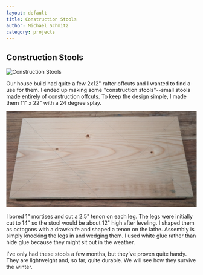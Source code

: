```yaml
---
layout: default
title: Construction Stools
author: Michael Schmitz
category: projects
---
```


## Construction  Stools

![Construction Stools](/assets/img/construction-stools.jpg)

Our house build had quite a few 2x12" rafter offcuts and I wanted to find a use
for them.  I ended up making some "construction stools"--small stools made
entirely of construction offcuts.  To keep the design simple, I made them 11" x
22" with a 24 degree splay.


![Construction Stools](/assets/img/construction-stools-layout.jpg)

I bored 1" mortises and cut a 2.5" tenon on each leg.  The legs were initially
cut to 14" so the stool would be about 12" high after leveling. I shaped them
as octogons with a drawknife and shaped a tenon on the lathe.  Assembly is
simply knocking the legs in and wedging them.  I used white glue rather than
hide glue because they might sit out in the weather.

I've only had these stools a few months, but they've proven quite handy.  They
are lightweight and, so far, quite durable.  We will see how they survive the
winter.
